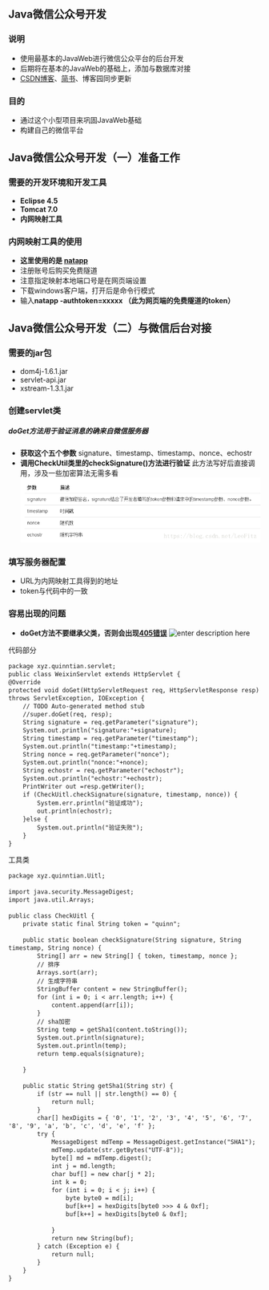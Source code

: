 ## Java微信公众号开发
### 说明
* 使用最基本的JavaWeb进行微信公众平台的后台开发
* 后期将在基本的JavaWeb的基础上，添加与数据库对接
* [CSDN博客][1]、[简书][2]、博客园同步更新
### 目的
* 通过这个小型项目来巩固JavaWeb基础
* 构建自己的微信平台
## Java微信公众号开发（一）准备工作
### 需要的开发环境和开发工具

* **Eclipse 4.5**
* **Tomcat 7.0**
* **内网映射工具**
### 内网映射工具的使用
* **这里使用的是 [natapp](https://natapp.cn/)**
*  注册账号后购买免费隧道
*  注意指定映射本地端口号是在网页端设置
*  下载windows客户端，打开后是命令行模式
*  输入**natapp -authtoken=xxxxx （此为网页端的免费隧道的token）**
## Java微信公众号开发（二）与微信后台对接
### 需要的jar包
*  dom4j-1.6.1.jar
*  servlet-api.jar
*  xstream-1.3.1.jar
### 创建servlet类
##### doGet方法用于验证消息的确来自微信服务器
* **获取这个五个参数**
signature、timestamp、timestamp、nonce、echostr
* **调用CheckUtil类里的checkSignature()方法进行验证**
此方法写好后直接调用，涉及一些加密算法无需多看
![enter description here][3]
### 填写服务器配置
* URL为内网映射工具得到的地址
* token与代码中的一致
### 容易出现的问题
* **doGet方法不要继承父类，否则会出现[405错误](https://blog.csdn.net/leofitz/article/details/79808950)**
![enter description here][4]


代码部分
``` 
package xyz.quinntian.servlet;
public class WeixinServlet extends HttpServlet {
@Override
protected void doGet(HttpServletRequest req, HttpServletResponse resp) throws ServletException, IOException {
	// TODO Auto-generated method stub
	//super.doGet(req, resp);
	String signature = req.getParameter("signature");
	System.out.println("signature:"+signature);
	String timestamp = req.getParameter("timestamp");
	System.out.println("timestamp:"+timestamp);
	String nonce = req.getParameter("nonce");
	System.out.println("nonce:"+nonce);
	String echostr = req.getParameter("echostr");
	System.out.println("echostr:"+echostr);
	PrintWriter out =resp.getWriter();
	if (CheckUitl.checkSignature(signature, timestamp, nonce)) {
		System.err.println("验证成功");
		out.println(echostr);
	}else {
		System.out.println("验证失败");
	}
}

```
工具类
```          
package xyz.quinntian.Uitl;

import java.security.MessageDigest;
import java.util.Arrays;

public class CheckUitl {
	private static final String token = "quinn";

	public static boolean checkSignature(String signature, String timestamp, String nonce) {
		String[] arr = new String[] { token, timestamp, nonce };
		// 排序
		Arrays.sort(arr);
		// 生成字符串
		StringBuffer content = new StringBuffer();
		for (int i = 0; i < arr.length; i++) {
			content.append(arr[i]);
		}
		// sha加密
        String temp = getSha1(content.toString());
        System.out.println(signature);
        System.out.println(temp);
		return temp.equals(signature);

	}

	public static String getSha1(String str) {
		if (str == null || str.length() == 0) {
			return null;
		}
		char[] hexDigits = { '0', '1', '2', '3', '4', '5', '6', '7', '8', '9', 'a', 'b', 'c', 'd', 'e', 'f' };
		try {
			MessageDigest mdTemp = MessageDigest.getInstance("SHA1");
			mdTemp.update(str.getBytes("UTF-8"));
			byte[] md = mdTemp.digest();
			int j = md.length;
			char buf[] = new char[j * 2];
			int k = 0;
			for (int i = 0; i < j; i++) {
				byte byte0 = md[i];
				buf[k++] = hexDigits[byte0 >>> 4 & 0xf];
				buf[k++] = hexDigits[byte0 & 0xf];

			}
			return new String(buf);
		} catch (Exception e) {
			return null;
		}
	}
}

```


  [1]: https://blog.csdn.net/LeoFitz
  [2]: https://www.jianshu.com/u/20ba9f30c422
  [3]: https://github.com/QuinnTian/WeChat-Java/raw/master/image-md/%E4%BA%94%E4%B8%AA%E5%8F%82%E6%95%B0.png
  [4]: https://img-blog.csdn.net/20180403223244915?watermark/2/text/aHR0cHM6Ly9ibG9nLmNzZG4ubmV0L0xlb0ZpdHo=/font/5a6L5L2T/fontsize/400/fill/I0JBQkFCMA==/dissolve/70